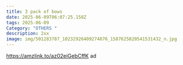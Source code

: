 ```yaml
---
title: 3 pack of bows
date: 2025-06-09T06:07:25.158Z
tags: 2025-06-09
Category: "OTHERS "
description: 2xx
image: img/501283787_10232926409274876_1587625820541531432_n.jpg
---
```

https://amzlink.to/az02eiGebCffK ad